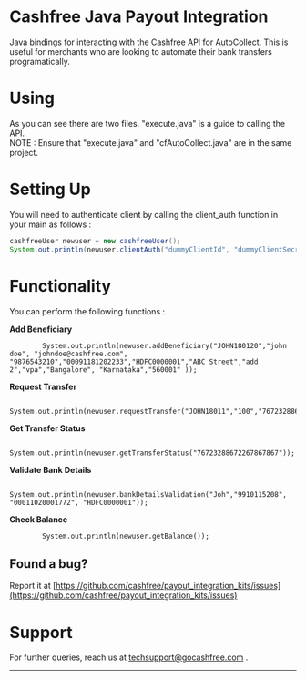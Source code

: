 #  Cashfree Java Payout Integration 

Java bindings for interacting with the Cashfree API for AutoCollect. This is useful for merchants who are looking to automate their bank transfers programatically. 

# Using 

As you can see there are two files. "execute.java" is a guide to calling the API. <br />
NOTE : Ensure that "execute.java" and "cfAutoCollect.java" are in the same project.

# Setting Up

You will need to authenticate client by calling the client_auth function in your main as follows : 

```java
cashfreeUser newuser = new cashfreeUser();                                                                                                                                          
System.out.println(newuser.clientAuth("dummyClientId", "dummyClientSecret","TEST/PROD"));  
```



# Functionality

You can perform the following functions : 

**Add Beneficiary**
```
        System.out.println(newuser.addBeneficiary("JOHN180120","john doe", "johndoe@cashfree.com", "9876543210","00091181202233","HDFC0000001","ABC Street","add 2","vpa","Bangalore", "Karnataka","560001" ));

```

**Request Transfer**
```
        System.out.println(newuser.requestTransfer("JOHN18011","100","76723288672267867867","banktransfer","optional"));
```
**Get Transfer Status**

```
        System.out.println(newuser.getTransferStatus("76723288672267867867"));
```
**Validate Bank Details**

```
        System.out.println(newuser.bankDetailsValidation("Joh","9910115208", "00011020001772", "HDFC0000001"));
```

**Check Balance**

```
        System.out.println(newuser.getBalance());

```

## Found a bug?

Report it at [https://github.com/cashfree/payout_integration_kits/issues](https://github.com/cashfree/payout_integration_kits/issues)

# Support

For further queries, reach us at techsupport@gocashfree.com .

********************************************************************************** 

